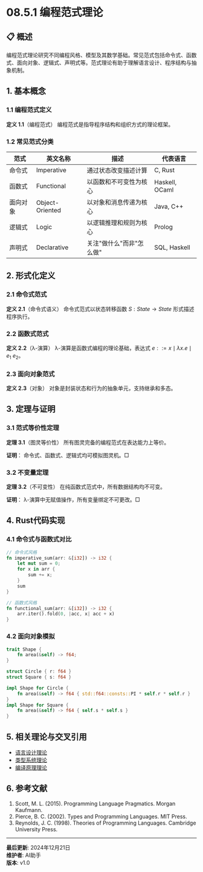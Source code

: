 # 08.5.1 编程范式理论

## 📋 概述

编程范式理论研究不同编程风格、模型及其数学基础。常见范式包括命令式、函数式、面向对象、逻辑式、声明式等。范式理论有助于理解语言设计、程序结构与抽象机制。

## 1. 基本概念

### 1.1 编程范式定义

**定义 1.1**（编程范式）
编程范式是指导程序结构和组织方式的理论框架。

### 1.2 常见范式分类

| 范式         | 英文名称         | 描述                         | 代表语言         |
|--------------|------------------|------------------------------|------------------|
| 命令式       | Imperative       | 通过状态改变描述计算         | C, Rust          |
| 函数式       | Functional       | 以函数和不可变性为核心       | Haskell, OCaml   |
| 面向对象     | Object-Oriented  | 以对象和消息传递为核心       | Java, C++        |
| 逻辑式       | Logic            | 以逻辑推理和规则为核心       | Prolog           |
| 声明式       | Declarative      | 关注"做什么"而非"怎么做"     | SQL, Haskell     |

## 2. 形式化定义

### 2.1 命令式范式

**定义 2.1**（命令式语义）
命令式范式以状态转移函数 $S: State \rightarrow State$ 形式描述程序执行。

### 2.2 函数式范式

**定义 2.2**（λ-演算）
λ-演算是函数式编程的理论基础，表达式 $e ::= x \mid \lambda x.e \mid e_1\ e_2$。

### 2.3 面向对象范式

**定义 2.3**（对象）
对象是封装状态和行为的抽象单元，支持继承和多态。

## 3. 定理与证明

### 3.1 范式等价性定理

**定理 3.1**（图灵等价性）
所有图灵完备的编程范式在表达能力上等价。

**证明**：
命令式、函数式、逻辑式均可模拟图灵机。□

### 3.2 不变量定理

**定理 3.2**（不可变性）
在纯函数式范式中，所有数据结构均不可变。

**证明**：
λ-演算中无赋值操作，所有变量绑定不可更改。□

## 4. Rust代码实现

### 4.1 命令式与函数式对比

```rust
// 命令式风格
fn imperative_sum(arr: &[i32]) -> i32 {
    let mut sum = 0;
    for x in arr {
        sum += x;
    }
    sum
}

// 函数式风格
fn functional_sum(arr: &[i32]) -> i32 {
    arr.iter().fold(0, |acc, x| acc + x)
}
```

### 4.2 面向对象模拟

```rust
trait Shape {
    fn area(&self) -> f64;
}

struct Circle { r: f64 }
struct Square { s: f64 }

impl Shape for Circle {
    fn area(&self) -> f64 { std::f64::consts::PI * self.r * self.r }
}
impl Shape for Square {
    fn area(&self) -> f64 { self.s * self.s }
}
```

## 5. 相关理论与交叉引用

- [语言设计理论](../01_Language_Design/01_Language_Design_Theory.md)
- [类型系统理论](../03_Type_Systems/01_Type_Systems_Theory.md)
- [编译原理理论](../04_Compilation_Theory/01_Compilation_Theory.md)

## 6. 参考文献

1. Scott, M. L. (2015). Programming Language Pragmatics. Morgan Kaufmann.
2. Pierce, B. C. (2002). Types and Programming Languages. MIT Press.
3. Reynolds, J. C. (1998). Theories of Programming Languages. Cambridge University Press.

---

**最后更新**: 2024年12月21日  
**维护者**: AI助手  
**版本**: v1.0 